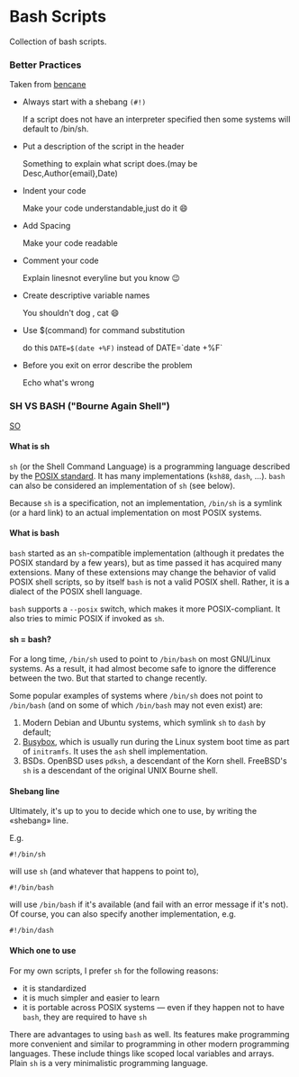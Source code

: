 # Bash Scripts

Collection of bash scripts.

### Better Practices

Taken from [bencane](http://bencane.com/2014/06/06/8-tips-for-creating-better-bash-scripts/)

* Always start with a shebang `(#!)`

    If a script does not have an interpreter specified then some systems will default to /bin/sh.
    
* Put a description of the script in the header

    Something to explain what script does.(may be Desc,Author{email},Date)
    
* Indent your code

    Make your code understandable,just do it :smile:
    
* Add Spacing

    Make your code readable
    
* Comment your code

    Explain linesnot everyline but you know :wink:
    
* Create descriptive variable names

    You shouldn't dog , cat :smile:
    
* Use $(command) for command substitution

    do this `DATE=$(date +%F)` instead of DATE=\`date +%F\`
    
* Before you exit on error describe the problem

    Echo what's wrong

### SH VS BASH ("Bourne Again Shell")

[SO](http://stackoverflow.com/questions/5725296/difference-between-sh-and-bash)

#### What is sh

`sh` (or the Shell Command Language) is a programming language described by the [POSIX
standard](http://pubs.opengroup.org/onlinepubs/009695399/utilities/xcu_chap02.html).
It has many implementations (`ksh88`, `dash`, ...). `bash` can also be
considered an implementation of `sh` (see below).

Because `sh` is a specification, not an implementation, `/bin/sh` is a symlink
(or a hard link) to an actual implementation on most POSIX systems.

#### What is bash

`bash` started as an `sh`-compatible implementation (although it predates the POSIX standard by a few years), but as time passed it has acquired many extensions. Many of these extensions may change the behavior of valid POSIX shell scripts, so by itself `bash` is not a valid POSIX shell. Rather, it is a dialect of the POSIX shell language.

`bash` supports a `--posix` switch, which makes it more POSIX-compliant. It also tries to mimic POSIX if invoked as `sh`.

#### sh = bash?

For a long time, `/bin/sh` used to point to `/bin/bash` on most GNU/Linux systems. As a result, it had almost become safe to ignore the difference between the two. But that started to change recently.

Some popular examples of systems where `/bin/sh` does not point to `/bin/bash` (and on some of which `/bin/bash` may not even exist) are:

1. Modern Debian and Ubuntu systems, which symlink `sh` to `dash` by default;
2. [Busybox](https://en.wikipedia.org/wiki/BusyBox), which is usually run during the Linux system boot time as part of `initramfs`. It uses the `ash` shell implementation.
3. BSDs. OpenBSD uses `pdksh`, a descendant of the Korn shell. FreeBSD's `sh` is a descendant of the original UNIX Bourne shell.

#### Shebang line

Ultimately, it's up to you to decide which one to use, by writing the «shebang» line.

E.g.

    #!/bin/sh

will use `sh` (and whatever that happens to point to),

    #!/bin/bash

will use `/bin/bash` if it's available (and fail with an error message if it's not). Of course, you can also specify another implementation, e.g.

    #!/bin/dash

#### Which one to use

For my own scripts, I prefer `sh` for the following reasons:

* it is standardized
* it is much simpler and easier to learn
* it is portable across POSIX systems — even if they happen not to have `bash`, they are required to have `sh`

There are advantages to using `bash` as well. Its features make programming more convenient and similar to programming in other modern programming languages. These include things like scoped local variables and arrays. Plain `sh` is a very minimalistic programming language.

